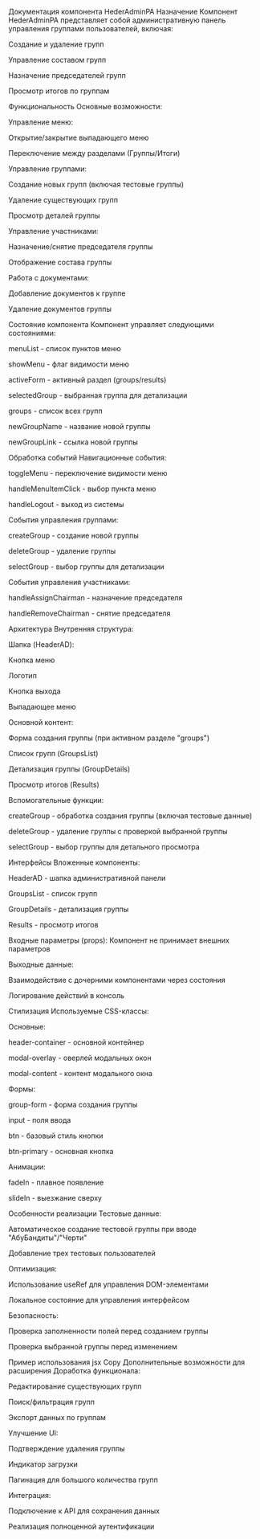 Документация компонента HederAdminPA
Назначение
Компонент HederAdminPA представляет собой административную панель управления группами пользователей, включая:

Создание и удаление групп

Управление составом групп

Назначение председателей групп

Просмотр итогов по группам

Функциональность
Основные возможности:

Управление меню:

Открытие/закрытие выпадающего меню

Переключение между разделами (Группы/Итоги)

Управление группами:

Создание новых групп (включая тестовые группы)

Удаление существующих групп

Просмотр деталей группы

Управление участниками:

Назначение/снятие председателя группы

Отображение состава группы

Работа с документами:

Добавление документов к группе

Удаление документов группы

Состояние компонента
Компонент управляет следующими состояниями:

menuList - список пунктов меню

showMenu - флаг видимости меню

activeForm - активный раздел (groups/results)

selectedGroup - выбранная группа для детализации

groups - список всех групп

newGroupName - название новой группы

newGroupLink - ссылка новой группы

Обработка событий
Навигационные события:

toggleMenu - переключение видимости меню

handleMenuItemClick - выбор пункта меню

handleLogout - выход из системы

События управления группами:

createGroup - создание новой группы

deleteGroup - удаление группы

selectGroup - выбор группы для детализации

События управления участниками:

handleAssignChairman - назначение председателя

handleRemoveChairman - снятие председателя

Архитектура
Внутренняя структура:

Шапка (HeaderAD):

Кнопка меню

Логотип

Кнопка выхода

Выпадающее меню

Основной контент:

Форма создания группы (при активном разделе "groups")

Список групп (GroupsList)

Детализация группы (GroupDetails)

Просмотр итогов (Results)

Вспомогательные функции:

createGroup - обработка создания группы (включая тестовые данные)

deleteGroup - удаление группы с проверкой выбранной группы

selectGroup - выбор группы для детального просмотра

Интерфейсы
Вложенные компоненты:

HeaderAD - шапка административной панели

GroupsList - список групп

GroupDetails - детализация группы

Results - просмотр итогов

Входные параметры (props):
Компонент не принимает внешних параметров

Выходные данные:

Взаимодействие с дочерними компонентами через состояния

Логирование действий в консоль

Стилизация
Используемые CSS-классы:

Основные:

header-container - основной контейнер

modal-overlay - оверлей модальных окон

modal-content - контент модального окна

Формы:

group-form - форма создания группы

input - поля ввода

btn - базовый стиль кнопки

btn-primary - основная кнопка

Анимации:

fadeIn - плавное появление

slideIn - выезжание сверху

Особенности реализации
Тестовые данные:

Автоматическое создание тестовой группы при вводе "АбуБандиты"/"Черти"

Добавление трех тестовых пользователей

Оптимизация:

Использование useRef для управления DOM-элементами

Локальное состояние для управления интерфейсом

Безопасность:

Проверка заполненности полей перед созданием группы

Проверка выбранной группы перед изменением

Пример использования
jsx
Copy
<HederAdminPA />
Дополнительные возможности для расширения
Доработка функционала:

Редактирование существующих групп

Поиск/фильтрация групп

Экспорт данных по группам

Улучшение UI:

Подтверждение удаления группы

Индикатор загрузки

Пагинация для большого количества групп

Интеграция:

Подключение к API для сохранения данных

Реализация полноценной аутентификации

